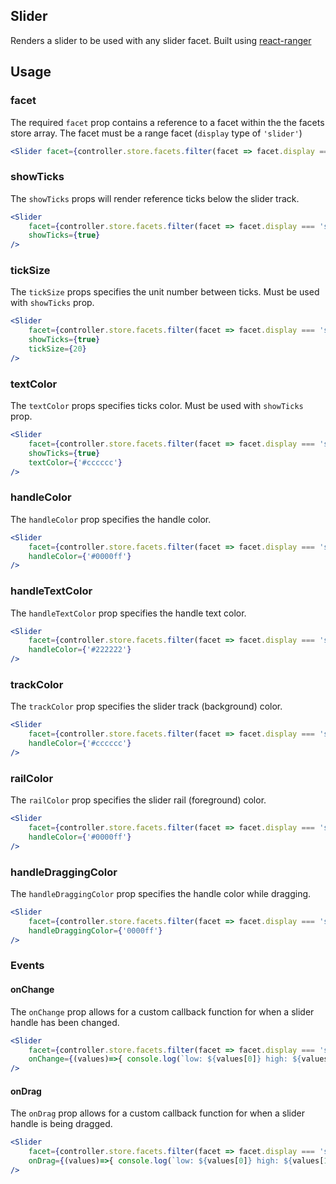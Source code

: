 ## Slider

Renders a slider to be used with any slider facet. Built using [react-ranger](https://github.com/tannerlinsley/react-ranger) 

## Usage

### facet
The required `facet` prop contains a reference to a facet within the the facets store array. The facet must be a range facet (`display` type of `'slider'`)

```jsx
<Slider facet={controller.store.facets.filter(facet => facet.display === 'slider').pop()} />
```

### showTicks
The `showTicks` props will render reference ticks below the slider track.

```jsx
<Slider 
    facet={controller.store.facets.filter(facet => facet.display === 'slider').pop()} 
    showTicks={true}
/>
```

### tickSize
The `tickSize` props specifies the unit number between ticks. Must be used with `showTicks` prop.

```jsx
<Slider 
    facet={controller.store.facets.filter(facet => facet.display === 'slider').pop()} 
    showTicks={true}
    tickSize={20}
/>
```

### textColor
The `textColor` props specifies ticks color. Must be used with `showTicks` prop.

```jsx
<Slider 
    facet={controller.store.facets.filter(facet => facet.display === 'slider').pop()} 
    showTicks={true}
    textColor={'#cccccc'}
/>
```

### handleColor
The `handleColor` prop specifies the handle color.

```jsx
<Slider 
    facet={controller.store.facets.filter(facet => facet.display === 'slider').pop()} 
    handleColor={'#0000ff'}
/>
```

### handleTextColor
The `handleTextColor` prop specifies the handle text color.

```jsx
<Slider 
    facet={controller.store.facets.filter(facet => facet.display === 'slider').pop()} 
    handleColor={'#222222'}
/>
```

### trackColor
The `trackColor` prop specifies the slider track (background) color.

```jsx
<Slider 
    facet={controller.store.facets.filter(facet => facet.display === 'slider').pop()} 
    handleColor={'#cccccc'}
/>
```

### railColor
The `railColor` prop specifies the slider rail (foreground) color.

```jsx
<Slider 
    facet={controller.store.facets.filter(facet => facet.display === 'slider').pop()} 
    handleColor={'#0000ff'}
/>
```

### handleDraggingColor
The `handleDraggingColor` prop specifies the handle color while dragging.

```jsx
<Slider 
    facet={controller.store.facets.filter(facet => facet.display === 'slider').pop()} 
    handleDraggingColor={'0000ff'}
/>
```

### Events

#### onChange
The `onChange` prop allows for a custom callback function for when a slider handle has been changed.

```jsx
<Slider 
    facet={controller.store.facets.filter(facet => facet.display === 'slider').pop()} 
    onChange={(values)=>{ console.log(`low: ${values[0]} high: ${values[1]}`) }}
/>
```

#### onDrag
The `onDrag` prop allows for a custom callback function for when a slider handle is being dragged.

```jsx
<Slider 
    facet={controller.store.facets.filter(facet => facet.display === 'slider').pop()} 
    onDrag={(values)=>{ console.log(`low: ${values[0]} high: ${values[1]}`) }}
/>
```
